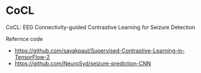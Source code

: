 # CoCL
CoCL: EEG Connectivity-guided Contrastive Learning for Seizure Detection

Refernce code
* https://github.com/sayakpaul/Supervised-Contrastive-Learning-in-TensorFlow-2
* https://github.com/NeuroSyd/seizure-prediction-CNN
